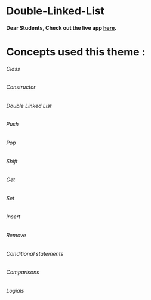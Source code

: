 # Double-Linked-List

#### Dear Students, Check out the live app [here](https://kdeepika-brs.github.io/Double-Linked-List/).

# Concepts used this theme :
###### Class
###### Constructor
###### Double Linked List
###### Push
###### Pop
###### Shift
###### Get 
###### Set
###### Insert
###### Remove
###### Conditional statements
###### Comparisons
###### Logials

